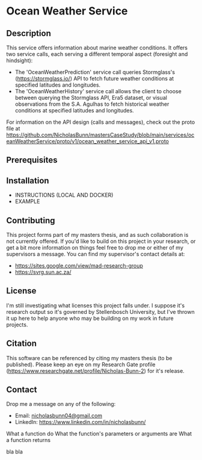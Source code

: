 # **Ocean Weather Service**

## **Description**
This service offers information about marine weather conditions. It offers two service calls, each serving a different temporal aspect (foresight and hindsight):
- The 'OceanWeatherPrediction' service call queries Stormglass's (https://stormglass.io/) API to fetch future weather conditions at specified latitudes and longitudes.
- The 'OceanWeatherHistory' service call allows the client to choose between querying the Stormglass API, Era5 dataset, or visual observations from the S.A. Agulhas to fetch historical weather conditions at specified latitudes and longitudes.

For information on the API design (calls and messages), check out the proto file at https://github.com/NicholasBunn/mastersCaseStudy/blob/main/services/oceanWeatherService/proto/v1/ocean_weather_service_api_v1.proto

## **Prerequisites**

## **Installation**
- INSTRUCTIONS (LOCAL AND DOCKER)
- EXAMPLE

## **Contributing**
This project forms part of my masters thesis, and as such collaboration is not currently offered. If you'd like to build on this project in your research, or get a bit more information on things feel free to drop me or either of my supervisors a message. You can find my supervisor's contact details at:
- https://sites.google.com/view/mad-research-group
- https://svrg.sun.ac.za/

## **License**
I'm still investigating what licenses this project falls under. I suppose it's research output so it's governed by Stellenbosch University, but I've thrown it up here to help anyone who may be building on my work in future projects.

## **Citation**
This software can be referenced by citing my masters thesis (to be published). Please keep an eye on my Research Gate profile (https://www.researchgate.net/profile/Nicholas-Bunn-2) for it's release.

## **Contact**
Drop me a message on any of the following:
- Email: nicholasbunn04@gmail.com
- LinkedIn: https://www.linkedin.com/in/nicholasbunn/

What a function do
What the function's parameters or arguments are
What a function returns

bla bla